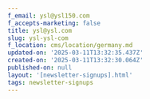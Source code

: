 ```yaml
---
f_email: ysl@ysl150.com
f_accepts-marketing: false
title: ysl@ysl.com
slug: ysl-ysl-com
f_location: cms/location/germany.md
updated-on: '2025-03-11T13:32:35.437Z'
created-on: '2025-03-11T13:32:30.064Z'
published-on: null
layout: '[newsletter-signups].html'
tags: newsletter-signups
---
```



